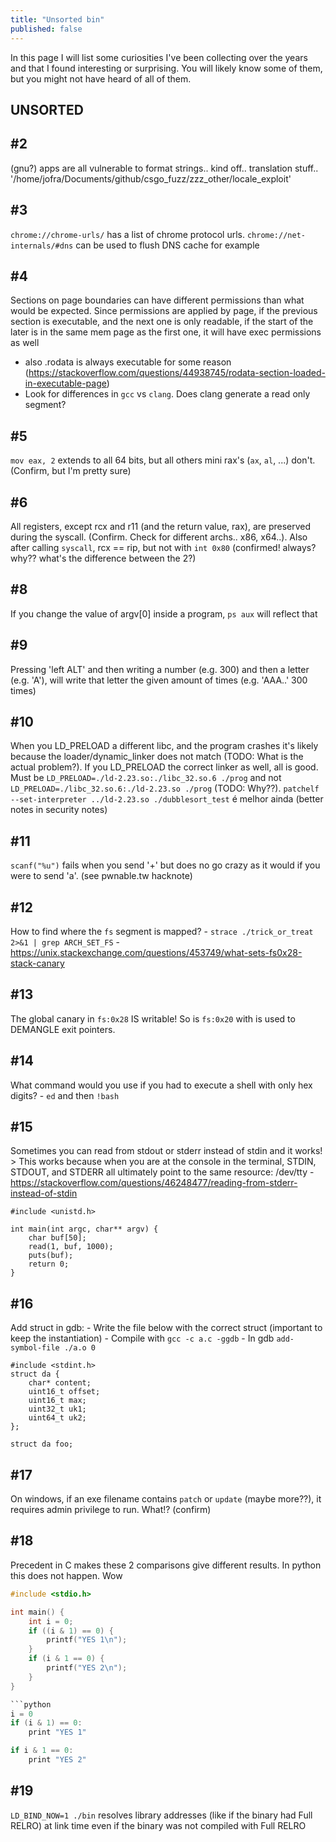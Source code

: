 ```yaml
---
title: "Unsorted bin"
published: false
---
```


In this page I will list some curiosities I've been collecting over the years and that I found interesting or surprising. You will likely know some of them, but you might not have heard of all of them.

## UNSORTED
## #2
(gnu?) apps are all vulnerable to format strings.. kind off.. translation stuff.. '/home/jofra/Documents/github/csgo_fuzz/zzz_other/locale_exploit'


## #3
`chrome://chrome-urls/` has a list of chrome protocol urls.  `chrome://net-internals/#dns` can be used to flush DNS cache for example

## #4
Sections on page boundaries can have different permissions than what would be expected. Since permissions are applied by page, if the previous section is executable, and the next one is only readable, if the start of the later is in the same mem page as the first one, it will have exec permissions as well
   - also .rodata is always executable for some reason (https://stackoverflow.com/questions/44938745/rodata-section-loaded-in-executable-page)
   - Look for differences in `gcc` vs `clang`. Does clang generate a read only segment?

## #5
`mov eax, 2` extends to all 64 bits, but all others mini rax's (`ax`, `al`, ...) don't. (Confirm, but I'm pretty sure)

## #6
All registers, except rcx and r11 (and the return value, rax), are preserved during the syscall. (Confirm. Check for different archs.. x86, x64..). Also after calling `syscall`, rcx == rip, but not with `int 0x80` (confirmed! always? why?? what's the difference between the 2?)

## #8
If you change the value of argv[0] inside a program, `ps aux` will reflect that

## #9
Pressing 'left ALT' and then writing a number (e.g. 300) and then a letter (e.g. 'A'), will write that letter the given amount of times (e.g. 'AAA..' 300 times)

## #10
When you LD_PRELOAD a different libc, and the program crashes it's likely because the loader/dynamic_linker does not match (TODO: What is the actual problem?). If you LD_PRELOAD the correct linker as well, all is good. Must be `LD_PRELOAD=./ld-2.23.so:./libc_32.so.6 ./prog` and not `LD_PRELOAD=./libc_32.so.6:./ld-2.23.so ./prog` (TODO: Why??). `patchelf --set-interpreter ../ld-2.23.so ./dubblesort_test` é melhor ainda (better notes in security notes)

## #11
`scanf("%u")` fails when you send '+' but does no go crazy as it would if you were to send 'a'. (see pwnable.tw hacknote)

## #12
How to find where the `fs` segment is mapped?
    - `strace ./trick_or_treat 2>&1 | grep ARCH_SET_FS`
    - https://unix.stackexchange.com/questions/453749/what-sets-fs0x28-stack-canary

## #13
The global canary in `fs:0x28` IS writable! So is `fs:0x20` with is used to DEMANGLE exit pointers.

## #14
What command would you use if you had to execute a shell with only hex digits?
    - `ed` and then `!bash`

## #15
Sometimes you can read from stdout or stderr instead of stdin and it works!
    > This works because when you are at the console in the terminal, STDIN, STDOUT, and STDERR all ultimately point to the same resource: /dev/tty
    - https://stackoverflow.com/questions/46248477/reading-from-stderr-instead-of-stdin

```
#include <unistd.h>

int main(int argc, char** argv) {
    char buf[50];
    read(1, buf, 1000);
    puts(buf);
    return 0;
}
```

## #16
Add struct in gdb:
    - Write the file below with the correct struct (important to keep the instantiation)
    - Compile with `gcc -c a.c -ggdb`
    - In gdb `add-symbol-file ./a.o 0`

```
#include <stdint.h>
struct da {
	char* content;
	uint16_t offset;
	uint16_t max;
	uint32_t uk1;
	uint64_t uk2;
};
​
struct da foo;
```

## #17
On windows, if an exe filename contains `patch` or `update` (maybe more??), it requires admin privilege to run. What!? (confirm)

## #18
Precedent in C makes these 2 comparisons give different results. In python this does not happen. Wow

```C
#include <stdio.h>

int main() {
    int i = 0;
    if ((i & 1) == 0) {
        printf("YES 1\n");
    }
    if (i & 1 == 0) {
        printf("YES 2\n");
    }
}

```python
i = 0
if (i & 1) == 0:
    print "YES 1"

if i & 1 == 0:
    print "YES 2"
```

## #19
`LD_BIND_NOW=1 ./bin` resolves library addresses (like if the binary had Full RELRO) at link time even if the binary was not compiled with Full RELRO

